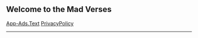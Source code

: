 ## Welcome to the Mad Verses

[App-Ads.Text](https://eightblackey.github.io/EightBlackeyGames.github.io/app-ads.txt)
[PrivacyPolicy](https://eightblackey.github.io/EightBlackeyGames.github.io/PrivacyPolicy)
_________
